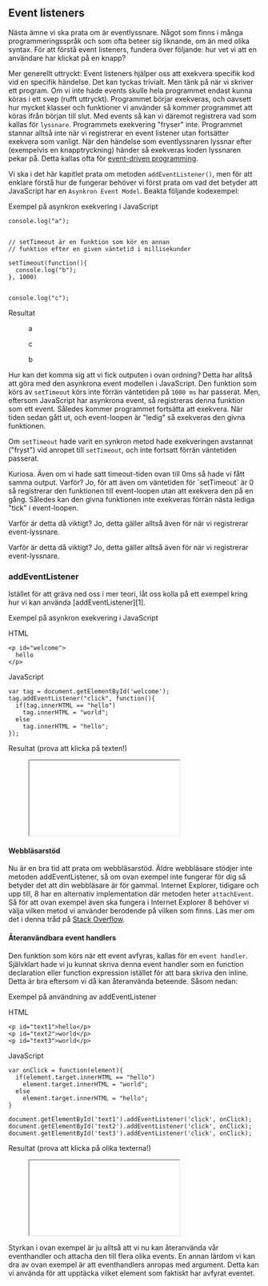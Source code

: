 ## Event listeners

Nästa ämne vi ska prata om är eventlyssnare. Något som finns i många programmeringsspråk och som ofta beteer sig liknande, om än med olika syntax. För att förstå event listeners, fundera över följande: hur vet vi att en användare har klickat på en knapp?

Mer generellt uttryckt: Event listeners hjälper oss att exekvera specifik kod vid en specifik händelse. Det kan tyckas trivialt. Men tänk på när vi skriver ett program. Om vi inte hade events skulle hela programmet endast kunna köras i ett svep (rufft uttryckt). Programmet börjar exekveras, och oavsett hur mycket klasser och funktioner vi använder så kommer programmet att köras ifrån början till slut. Med events så kan vi däremot registrera vad som kallas för `lyssnare`. Programmets exekvering "fryser" inte. Programmet stannar alltså inte när vi registrerar en event listener utan fortsätter exekvera som vanligt. När den händelse som eventlyssnaren lyssnar efter (exempelvis en knapptryckning) händer så exekveras koden lyssnaren pekar på. Detta kallas ofta för [event-driven programming][0].

Vi ska i det här kapitlet prata om metoden `addEventListener()`, men för att enklare förstå hur de fungerar behöver vi först prata om vad det betyder att JavaScript har en `Asynkron Event Model`. Beakta följande kodexempel:

Exempel på asynkron exekvering i JavaScript

    console.log("a");
     
     
    // setTimeout är en funktion som kör en annan
    // funktion efter en given väntetid i millisekunder
     
    setTimeout(function(){
      console.log("b");
    }, 1000)
     
     
    console.log("c");

Resultat

<figure>
a

c

b
</figure>

Hur kan det komma sig att vi fick outputen i ovan ordning? Detta har alltså att göra med den asynkrona event modellen i JavaScript. Den funktion som körs av `setTimeout` körs inte förrän väntetiden på `1000 ms` har passerat. Men, eftersom JavaScript har asynkrona event, så registreras denna funktion som ett event. Således kommer programmet fortsätta att exekvera. När tiden sedan gått ut, och event-loopen är "ledig" så exekveras den givna funktionen.

Om `setTimeout` hade varit en synkron metod hade exekveringen avstannat ("fryst") vid anropet till `setTimeout`, och inte fortsatt förrän väntetiden passerat.

<div class="box-info">
Kuriosa. Även om vi hade satt timeout-tiden ovan till 0ms så hade vi fått samma output. Varför? Jo, för att även om väntetiden för `setTimeout` är 0 så registrerar den funktionen till event-loopen utan att exekvera den på en gång. Således kan den givna funktionen inte exekveras förrän nästa lediga "tick" i event-loopen.

Varför är detta då viktigt? Jo, detta gäller alltså även för när vi registrerar event-lyssnare.
</div>

Varför är detta då viktigt? Jo, detta gäller alltså även för när vi registrerar event-lyssnare.

### addEventListener

Istället för att gräva ned oss i mer teori, låt oss kolla på ett exempel kring hur vi kan använda [addEventListener][1].

Exempel på asynkron exekvering i JavaScript

HTML

    <p id="welcome">
      hello
    </p>

JavaScript

    var tag = document.getElementById('welcome');
    tag.addEventListener("click", function(){
      if(tag.innerHTML == "hello")
        tag.innerHTML = "world";
      else
        tag.innerHTML = "hello";
    });

Resultat (prova att klicka på texten!)

<figure class="example">
  <iframe src="examples/js-async"></iframe>
</figure>

#### Webbläsarstöd

Nu är en bra tid att prata om webbläsarstöd. Äldre webbläsare stödjer inte metoden addEventListener, så om ovan exempel inte fungerar för dig så betyder det att din webbläsare är för gammal. Internet Explorer, tidigare och upp till, 8 har en alternativ implementation där metoden heter `attachEvent`. Så för att ovan exempel även ska fungera i Internet Explorer 8 behöver vi välja vilken metod vi använder berodende på vilken som finns. Läs mer om det i denna tråd på [Stack Overflow][2].

#### Återanvändbara event handlers

Den funktion som körs när ett event avfyras, kallas för en `event handler`. Självklart hade vi ju kunnat skriva denna event handler som en function declaration eller function expression istället för att bara skriva den inline. Detta är bra eftersom vi då kan återanvända beteende. Såsom nedan:

Exempel på användning av addEventListener

HTML

    <p id="text1">hello</p>
    <p id="text2">world</p>
    <p id="text3">world</p>

JavaScript

    var onClick = function(element){
      if(element.target.innerHTML == "hello")
        element.target.innerHTML = "world";
      else
        element.target.innerHTML = "hello";
    }
     
    document.getElementById('text1').addEventListener('click', onClick);
    document.getElementById('text2').addEventListener('click', onClick);
    document.getElementById('text3').addEventListener('click', onClick);

Resultat (prova att klicka på olika texterna!)

<figure class="example">
  <iframe src="examples/js-event-handlers"></iframe>
</figure>

Styrkan i ovan exempel är ju alltså att vi nu kan återanvända vår eventhandler och attacha den till flera olika events. En annan lärdom vi kan dra av ovan exempel är att eventhandlers anropas med argument. Detta kan vi använda för att upptäcka vilket element som faktiskt har avfyrat eventet.

[0]: http://en.wikipedia.org/wiki/Event-driven_programming
[2]: http://stackoverflow.com/questions/6927637/addeventlistener-in-internet-explorer
